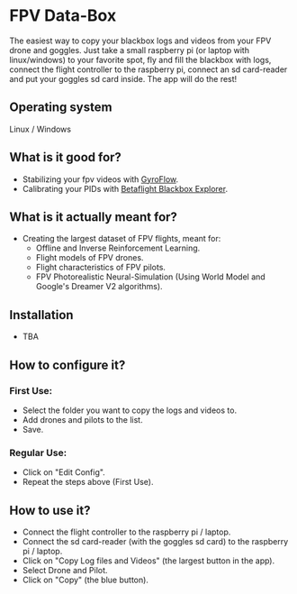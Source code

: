 # FPV Data-Box
The easiest way to copy your blackbox logs and videos from your FPV drone and goggles.
Just take a small raspberry pi (or laptop with linux/windows) to your favorite spot, fly and fill the blackbox with logs, connect the flight controller to the raspberry pi, connect an sd card-reader and put your goggles sd card inside. The app will do the rest!

## Operating system
Linux / Windows

## What is it good for?
* Stabilizing your fpv videos with [GyroFlow](https://github.com/gyroflow/gyroflow).
* Calibrating your PIDs with [Betaflight Blackbox Explorer](https://github.com/betaflight/blackbox-log-viewer).

## What is it actually meant for?
* Creating the largest dataset of FPV flights, meant for:
  * Offline and Inverse Reinforcement Learning.
  * Flight models of FPV drones.
  * Flight characteristics of FPV pilots.
  * FPV Photorealistic Neural-Simulation (Using World Model and Google's Dreamer V2 algorithms).

## Installation
- TBA

## How to configure it?
### First Use:
* Select the folder you want to copy the logs and videos to.
* Add drones and pilots to the list.
* Save.
### Regular Use:
* Click on "Edit Config".
* Repeat the steps above (First Use).


## How to use it?
* Connect the flight controller to the raspberry pi / laptop.
* Connect the sd card-reader (with the goggles sd card) to the raspberry pi / laptop.
* Click on "Copy Log files and Videos" (the largest button in the app).
* Select Drone and Pilot.
* Click on "Copy" (the blue button).
